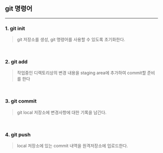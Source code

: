 ## git 명령어

---

### 1. git init

> git 저장소를 생성, git 명령어를 사용할 수 있도록 초기화한다.

<br>

### 2. git add

> 작업중인 디렉토리상의 변경 내용을 staging area에 추가하여 commit할 준비를 한다

<br>

### 3. git commit

> git local 저장소에 변경사항에 대한 기록을 남긴다.

<br>

### 4. git push

> local 저장소에 있는 commit 내역을 원격저장소에 업로드한다.

